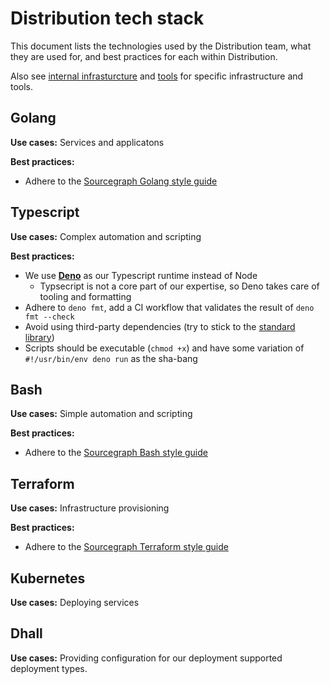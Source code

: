 # Distribution tech stack

This document lists the technologies used by the Distribution team, what they are used for, and best practices for each within Distribution.

Also see [internal infrasturcture](./internal_infrastructure.md) and [tools](./tools/index.md) for specific infrastructure and tools.

## Golang

**Use cases:** Services and applicatons

**Best practices:**

- Adhere to the [Sourcegraph Golang style guide](../languages/go.md)

## Typescript

**Use cases:** Complex automation and scripting

**Best practices:**

- We use **[Deno](https://deno.land/)** as our Typescript runtime instead of Node
  - Typsecript is not a core part of our expertise, so Deno takes care of tooling and formatting
- Adhere to `deno fmt`, add a CI workflow that validates the result of `deno fmt --check`
- Avoid using third-party dependencies (try to stick to the [standard library](https://deno.land/std))
- Scripts should be executable (`chmod +x`) and have some variation of `#!/usr/bin/env deno run` as the sha-bang

## Bash

**Use cases:** Simple automation and scripting

**Best practices:**

- Adhere to the [Sourcegraph Bash style guide](../languages/bash.md)

## Terraform

**Use cases:** Infrastructure provisioning

**Best practices:**

- Adhere to the [Sourcegraph Terraform style guide](../languages/terraform.md)

## Kubernetes

**Use cases:** Deploying services

## Dhall

**Use cases:** Providing configuration for our deployment supported deployment types.
